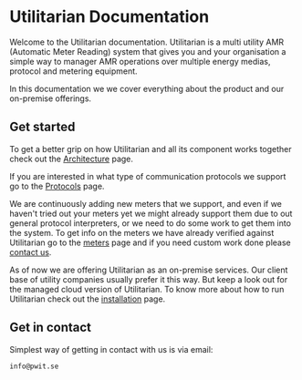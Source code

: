 # Utilitarian Documentation

Welcome to the Utilitarian documentation. Utilitarian is a multi utility AMR 
(Automatic Meter Reading) system that gives you and your organisation 
a simple way to manager AMR operations over multiple energy medias, protocol 
and metering equipment. 

In this documentation we we cover everything about the product and our on-premise
offerings.


## Get started

To get a better grip on how Utilitarian and all its component works together check
out the [Architecture](architecture.md) page.

If you are interested in what type of communication protocols we support go to 
the [Protocols](protocols.md) page.

We are continuously adding new meters that we support, and even if we haven't 
tried out your meters yet we might already support them due to out general 
protocol interpreters, or we need to do some work to get them into the system. 
To get info on the meters we have already verified against Utilitarian go to the 
[meters](meters.md) page and if you need custom work done please 
[contact us](index.md#get-in-contact). 

As of now we are offering Utilitarian as an on-premise services. Our client base 
of utility companies usually prefer it this way. But keep a look out for the 
managed cloud version of Utilitarian. To know more about how to run Utilitarian 
check out the [installation](installation.md) page. 



## Get in contact

Simplest way of getting in contact with us is via email: 

    info@pwit.se



